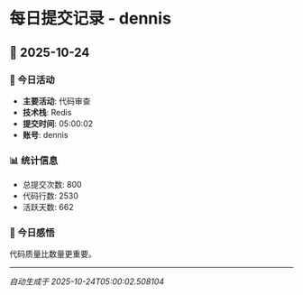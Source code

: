 # 每日提交记录 - dennis

## 📅 2025-10-24

### 🎯 今日活动
- **主要活动**: 代码审查
- **技术栈**: Redis
- **提交时间**: 05:00:02
- **账号**: dennis

### 📊 统计信息
- 总提交次数: 800
- 代码行数: 2530
- 活跃天数: 662

### 💭 今日感悟
代码质量比数量更重要。

---
*自动生成于 2025-10-24T05:00:02.508104*

